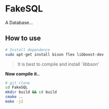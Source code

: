 # FakeSQL
A Database...

## How to use

```bash
# Install dependence
sudo apt-get install bison flex libboost-dev
```
> It is best to compile and install `libbson'

__Now compile it..__

```bash
# git clone
cd FakeSQL
mkdir build && cd build
cmake ..
make -j2
```


